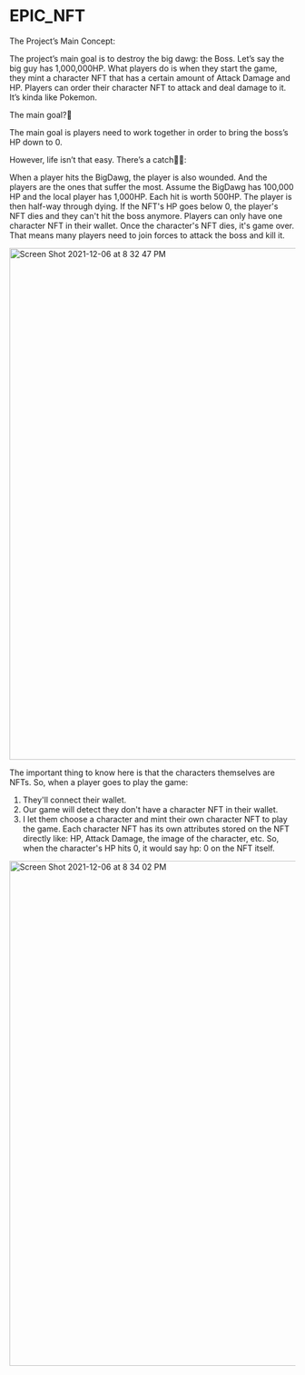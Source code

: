# EPIC_NFT

The Project’s Main Concept:

The project’s main goal is to destroy the big dawg: the Boss. Let’s say the big guy has 1,000,000HP. What players do is when they start the game, they mint a character NFT that has a certain amount of Attack Damage and HP. Players can order their character NFT to attack and deal damage to it. It’s kinda like Pokemon.

The main goal?💪 

The main goal is players need to work together in order to bring the boss’s HP down to 0. 

However, life isn’t that easy. There’s a catch🤞🏼:
	
When a player hits the BigDawg, the player is also wounded. And the players are the ones that suffer the most. Assume the BigDawg has 100,000 HP and the local player has 1,000HP. Each hit is worth 500HP. The player is then half-way through dying. If the NFT's HP goes below 0, the player's NFT dies and they can't hit the boss anymore. Players can only have one character NFT in their wallet. Once the character's NFT dies, it's game over. That means many players need to join forces to attack the boss and kill it.

<img width="901" alt="Screen Shot 2021-12-06 at 8 32 47 PM" src="https://user-images.githubusercontent.com/55955558/144949628-bf0d6b4c-be55-4a2f-b11f-4e2e0f71cccb.png">

The important thing to know here is that the characters themselves are NFTs.
So, when a player goes to play the game:
1) They'll connect their wallet.
2) Our game will detect they don't have a character NFT in their wallet.
3) I let them choose a character and mint their own character NFT to play the game. Each character NFT has its own attributes stored on the NFT directly like: HP, Attack Damage, the image of the character, etc. So, when the character's HP hits 0, it would say hp: 0 on the NFT itself.

<img width="889" alt="Screen Shot 2021-12-06 at 8 34 02 PM" src="https://user-images.githubusercontent.com/55955558/144949679-6c498a6a-9f17-4a49-9dc4-92d80af4b6a7.png">



